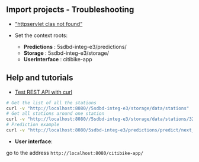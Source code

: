 ## Import projects - Troubleshooting

- ["httpservlet clas not found"](https://howtodoinjava.com/eclipse/solved-the-superclass-javax-servlet-http-httpservlet-was-not-found-on-the-java-build-path-in-eclipse/)

- Set the context roots: 
	- **Predictions** : 5sdbd-integ-e3/predictions/
	- **Storage** : 5sdbd-integ-e3/storage/
	- **UserInterface** : citibike-app

## Help and tutorials

- [Test REST API with curl](https://www.baeldung.com/curl-rest)

```bash
# Get the list of all the stations
curl -v "http://localhost:8080//5sdbd-integ-e3/storage/data/stations"
# Get all stations around one station
curl -v "http://localhost:8080//5sdbd-integ-e3/storage/data/stations/320/"
# Prediction example
curl -v "http://localhost:8080/5sdbd-integ-e3/predictions/predict/next_station/32?hour=5&weekday=2&month=12&age=5&gender=1"
```

- **User interface**: 

go to the address `http://localhost:8080/citibike-app/`
